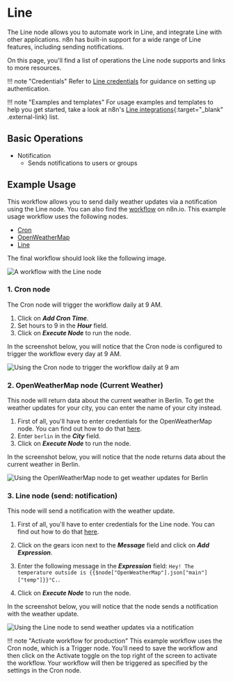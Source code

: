 # Line

The Line node allows you to automate work in Line, and integrate Line with other applications. n8n has built-in support for a wide range of Line features, including sending notifications. 

On this page, you'll find a list of operations the Line node supports and links to more resources.

!!! note "Credentials"
    Refer to [Line credentials](https://docs.n8n.io/integrations/builtin/credentials/line/) for guidance on setting up authentication. 

!!! note "Examples and templates"
    For usage examples and templates to help you get started, take a look at n8n's [Line integrations](https://n8n.io/integrations/line/){:target="_blank" .external-link} list.


## Basic Operations

* Notification
    * Sends notifications to users or groups

## Example Usage

This workflow allows you to send daily weather updates via a notification using the Line node. You can also find the [workflow](https://n8n.io/workflows/773) on n8n.io. This example usage workflow uses the following nodes.
- [Cron](/integrations/builtin/core-nodes/n8n-nodes-base.cron/)
- [OpenWeatherMap](/integrations/builtin/app-nodes/n8n-nodes-base.openweathermap/)
- [Line]()

The final workflow should look like the following image.

![A workflow with the Line node](/_images/integrations/builtin/app-nodes/line/workflow.png)

### 1. Cron node

The Cron node will trigger the workflow daily at 9 AM.

1. Click on ***Add Cron Time***.
2. Set hours to 9 in the ***Hour*** field.
3. Click on ***Execute Node*** to run the node.

In the screenshot below, you will notice that the Cron node is configured to trigger the workflow every day at 9 AM.

![Using the Cron node to trigger the workflow daily at 9 am](/_images/integrations/builtin/app-nodes/line/cron_node.png)

### 2. OpenWeatherMap node (Current Weather)

This node will return data about the current weather in Berlin. To get the weather updates for your city, you can enter the name of your city instead.

1. First of all, you'll have to enter credentials for the OpenWeatherMap node. You can find out how to do that [here](/integrations/builtin/credentials/openweathermap/).
2. Enter `berlin` in the ***City*** field.
3. Click on ***Execute Node*** to run the node.

In the screenshot below, you will notice that the node returns data about the current weather in Berlin.

![Using the OpenWeatherMap node to get weather updates for Berlin](/_images/integrations/builtin/app-nodes/line/openweathermap_node.png)

### 3. Line node (send: notification)

This node will send a notification with the weather update.

1. First of all, you'll have to enter credentials for the Line node. You can find out how to do that [here](/integrations/builtin/credentials/line/).
2. Click on the gears icon next to the ***Message*** field and click on ***Add Expression***.

3. Enter the following message in the ***Expression*** field: `Hey! The temperature outside is {{$node["OpenWeatherMap"].json["main"]["temp"]}}°C.`.
4. Click on ***Execute Node*** to run the node.


In the screenshot below, you will notice that the node sends a notification with the weather update.

![Using the Line node to send weather updates via a notification](/_images/integrations/builtin/app-nodes/line/line_node.png)

!!! note "Activate workflow for production"
    This example workflow uses the Cron node, which is a Trigger node. You'll need to save the workflow and then click on the Activate toggle on the top right of the screen to activate the workflow. Your workflow will then be triggered as specified by the settings in the Cron node.

